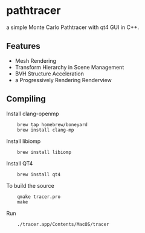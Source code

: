 # pathtracer
a simple Monte Carlo Pathtracer with qt4 GUI in C++.

## Features
 - Mesh Rendering
 - Transform Hierarchy in Scene Management
 - BVH Structure Acceleration
 - a Progressively Rendering Renderview

## Compiling
Install clang-openmp
```
    brew tap homebrew/boneyard
    brew install clang-mp
```

Install libiomp
```
    brew install libiomp
```

Install QT4
```
    brew install qt4
```

To build the source
```
    qmake tracer.pro
    make
```

Run
```
    ./tracer.app/Contents/MacOS/tracer
```